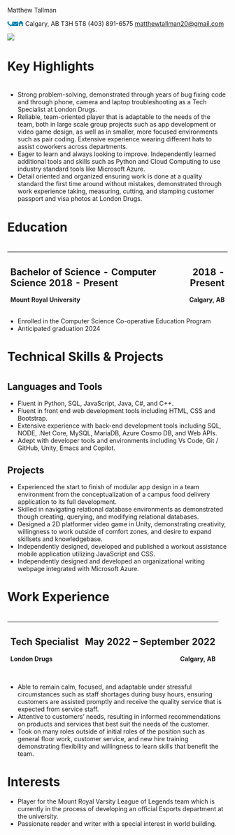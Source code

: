 ﻿Matthew Tallman

![](Aspose.Words.d2c8e4be-9fb3-41d3-a005-995795611390.001.png)![](Aspose.Words.d2c8e4be-9fb3-41d3-a005-995795611390.002.png)![](Aspose.Words.d2c8e4be-9fb3-41d3-a005-995795611390.003.png)   Calgary, AB T3H 5T8	(403) 891-6575	<matthewtallman20@gmail.com>

![](Aspose.Words.d2c8e4be-9fb3-41d3-a005-995795611390.004.png)

# Key Highlights
#
- Strong problem-solving, demonstrated through years of bug fixing code and through phone, camera and laptop troubleshooting as a Tech Specialist at London Drugs.
- Reliable, team-oriented player that is adaptable to the needs of the team, both in large scale group projects such as app development or video game design, as well as in smaller, more focused environments such as pair coding. Extensive experience wearing different hats to assist coworkers across departments.
- Eager to learn and always looking to improve. Independently learned additional tools and skills such as Python and Cloud Computing to use industry standard tools like Microsoft Azure.
- Detail oriented and organized ensuring work is done at a quality standard the first time around without mistakes, demonstrated through work experience taking, measuring, cutting, and stamping customer passport and visa photos at London Drugs.


# Education
#

|<p><h2>**Bachelor of Science - Computer Science	2018 - Present**</h2></p><p>Mount Royal University</p>|<p><h2>**2018 - Present**</h2></p><p>Calgary, AB</p>|
| :- | -: |

- Enrolled in the Computer Science Co-operative Education Program
- Anticipated graduation 2024

# Technical Skills & Projects
#
## **Languages and Tools**
- Fluent in Python, SQL, JavaScript, Java, C#, and  C++.
- Fluent in front end web development tools including HTML, CSS and Bootstrap.
- Extensive experience with back-end development tools including SQL, NODE, .Net Core, MySQL, MariaDB, Azure Cosmo DB, and Web APIs.
- Adept with developer tools and environments including Vs Code, Git / GitHub, Unity, Emacs and Copilot.
## **Projects**
- Experienced the start to finish of modular app design in a team environment from the conceptualization of a campus food delivery application to its full development.
- Skilled in navigating relational database environments as demonstrated though creating, querying, and modifying relational databases.
- Designed a 2D platformer video game in Unity, demonstrating creativity, willingness to work outside of comfort zones, and desire to expand skillsets and knowledgebase.
- Independently designed, developed and published a workout assistance mobile application utilizing JavaScript and CSS. 
- Independently designed and developed an organizational writing webpage integrated with Microsoft Azure.


# Work Experience
#

|<p><h2>**Tech Specialist**</h2></p><p>London Drugs</p>|<p><h2>**May 2022 – September 2022**</h2></p><p>Calgary, AB</p>|
| :- | -: |
##
- Able to remain calm, focused, and adaptable under stressful circumstances such as staff shortages during busy hours, ensuring customers are assisted promptly and receive the quality service that is expected from service staff.
- Attentive to customers’ needs, resulting in informed recommendations on products and services that best suit the needs of the customer.
- Took on many roles outside of initial roles of the position such as general floor work, customer service, and new hire training demonstrating flexibility and willingness to learn skills that benefit the team.


# Interests
- Player for the Mount Royal Varsity League of Legends team which is currently in the process of developing an official Esports department at the university.
- Passionate reader and writer with a special interest in world building.
